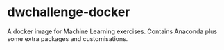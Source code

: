 # dwchallenge-docker
A docker image for Machine Learning exercises. Contains Anaconda plus some extra packages and customisations.

